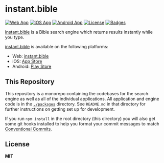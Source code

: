 # instant.bible

[![Web App](https://img.shields.io/badge/visit-web-orange)][web]
[![iOS App](https://img.shields.io/badge/get-app%20store-blue)][apple]
[![Android App](https://img.shields.io/badge/get-play%20store-green)][google]
[![License](https://img.shields.io/badge/license-MIT-yellow.svg)][mit]
[![Badges](https://img.shields.io/badge/badges-5-orange.svg)][shields]

[instant.bible][web] is a Bible search engine which returns results instantly
while you type.

[instant.bible][web] is available on the following platforms:

* Web: [instant.bible][web]
* iOS: [App Store][apple]
* Android: [Play Store][google]

## This Repository

This repository is a monorepo containing the codebases for the search engine as
well as all of the individual applications. All application and engine code is
in the [`./packages`](./packages/) directory. See `README.md` in that directory
for further instructions on getting set up for development.

If you run `npm install` in the root directory (this directory) you will also
get some git hooks installed to help you format your commit messages to match
[Conventional Commits](https://www.conventionalcommits.org/en/v1.0.0/).

## License

**MIT**

[apple]: https://apps.apple.com/us/app/id1533722003 "instant.bible on the Apple App Store"
[google]: https://play.google.com/store/apps/details?id=bible.instant "instant.bible on the Google Play Store"
[mit]: https://opensource.org/licenses/MIT "MIT License"
[shields]: https://blog.burntsushi.net/about/
[web]: https://instant.bible "instant.bible Website"

